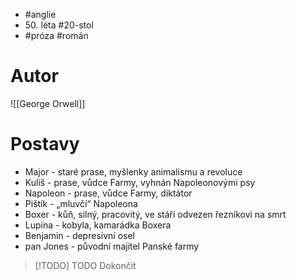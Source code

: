 - #anglie
- 50\. léta #20-stol
- #próza #román
# Autor
![[George Orwell]]
# Postavy
- Major - staré prase, myšlenky animalismu a revoluce
- Kuliš - prase, vůdce Farmy, vyhnán Napoleonovými psy
- Napoleon - prase, vůdce Farmy, diktátor
- Pištík - „mluvčí“ Napoleona
- Boxer - kůň, silný, pracovitý, ve stáří odvezen řezníkovi na smrt
- Lupina - kobyla, kamarádka Boxera
- Benjamin - depresivní osel
- pan Jones - původní majitel Panské farmy

> [!TODO] TODO
> Dokončit 
